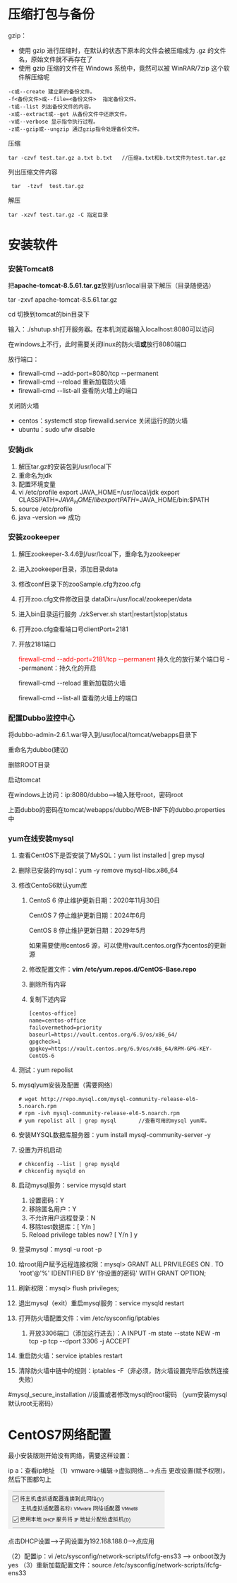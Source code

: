 # 压缩打包与备份

gzip：

- 使用 gzip 进行压缩时，在默认的状态下原本的文件会被压缩成为 .gz 的文件名，原始文件就不再存在了
- 使用 gzip 压缩的文件在 Windows 系统中，竟然可以被 WinRAR/7zip 这个软件解压缩呢

```
-c或--create 建立新的备份文件。
-f<备份文件>或--file=<备份文件>  指定备份文件。
-t或--list 列出备份文件的内容。
-x或--extract或--get 从备份文件中还原文件。
-v或--verbose 显示指令执行过程。
-z或--gzip或--ungzip 通过gzip指令处理备份文件。
```

压缩

```
tar -czvf test.tar.gz a.txt b.txt   //压缩a.txt和b.txt文件为test.tar.gz
```

列出压缩文件内容

```
 tar  -tzvf  test.tar.gz 
```

解压

```
tar -xzvf test.tar.gz -C 指定目录
```



# 安装软件

### 安装Tomcat8

把**apache-tomcat-8.5.61.tar.gz**放到/usr/local目录下解压（目录随便选）

tar -zxvf apache-tomcat-8.5.61.tar.gz

cd 切换到tomcat的bin目录下

输入：./shutup.sh打开服务器。在本机浏览器输入localhost:8080可以访问

在windows上不行，此时需要关闭linux的防火墙**或**放行8080端口

放行端口：

- firewall-cmd  --add-port=8080/tcp  --permanent
- firewall-cmd  --reload       重新加载防火墙
- firewall-cmd  --list-all       查看防火墙上的端口

关闭防火墙

- centos：systemctl stop firewalld.service 关闭运行的防火墙
- ubuntu：sudo ufw disable



### 安装jdk

1. 解压tar.gz的安装包到/usr/local下
2. 重命名为jdk
3. 配置环境变量
4. vi /etc/profile
   export JAVA_HOME=/usr/local/jdk 
   export CLASSPATH=$JAVA_HOME/lib
   export PATH=$JAVA_HOME/bin:$PATH
5. source /etc/profile
6. java -version  ==>  成功



### 安装zookeeper

1. 解压zookeeper-3.4.6到/usr/lcoal下，重命名为zookeeper

2. 进入zookeeper目录，添加目录data

3. 修改conf目录下的zooSample.cfg为zoo.cfg

4. 打开zoo.cfg文件修改目录
   dataDir=/usr/local/zookeeper/data

5. 进入bin目录运行服务 ./zkServer.sh  start|restart|stop|status

6. 打开zoo.cfg查看端口号clientPort=2181

7. 开放2181端口

   <font color=red>firewall-cmd  --add-port=2181/tcp  --permanent</font>           持久化的放行某个端口号   --permanent：持久化的开启

   firewall-cmd  --reload       重新加载防火墙

   firewall-cmd  --list-all       查看防火墙上的端口



### 配置Dubbo监控中心

将dubbo-admin-2.6.1.war导入到/usr/local/tomcat/webapps目录下

重命名为dubbo(建议)

删除ROOT目录

启动tomcat

在windows上访问：ip:8080/dubbo-->输入账号root，密码root

上面dubbo的密码在tomcat/webapps/dubbo/WEB-INF下的dubbo.properties中



### yum在线安装mysql

1. 查看CentOS下是否安装了MySQL：yum list installed | grep mysql

2. 删除已安装的mysql：yum -y remove mysql-libs.x86_64

3. 修改CentoS6默认yum库

   1. CentoS 6 停止维护更新日期：2020年11月30日

      CentOS 7 停止维护更新日期：2024年6月

      CentOS 8 停止维护更新日期：2029年5月

      如果需要使用centos6 源，可以使用vault.centos.org作为centos的更新源

   2. 修改配置文件：**vim /etc/yum.repos.d/CentOS-Base.repo**

   3. 删除所有内容

   4. 复制下述内容

      ```
      [centos-office]
      name=centos-office
      failovermethod=priority
      baseurl=https://vault.centos.org/6.9/os/x86_64/
      gpgcheck=1
      gpgkey=https://vault.centos.org/6.9/os/x86_64/RPM-GPG-KEY-CentOS-6
      ```

4. 测试：yum repolist

5. mysqlyum安装及配置（需要网络）

   ```
   # wget http://repo.mysql.com/mysql-community-release-el6-5.noarch.rpm
   # rpm -ivh mysql-community-release-el6-5.noarch.rpm
   # yum repolist all | grep mysql       //查看可用的mysql yum库。
   ```

6. 安装MYSQL数据库服务器：yum install mysql-community-server -y

7. 设置为开机启动

   ```
   # chkconfig --list | grep mysqld
   # chkconfig mysqld on
   ```

8. 启动mysql服务：service mysqld start

   1. 设置密码：Y
   2. 移除匿名用户：Y
   3. 不允许用户远程登录：N
   4. 移除test数据库：[ Y/n ]
   5. Reload privilege tables now? [ Y/n ]  y

9. 登录mysql：mysql -u root -p

10. 给root用户赋予远程连接权限：mysql> GRANT ALL PRIVILEGES ON *.* TO 'root'@'%' IDENTIFIED BY '你设置的密码' WITH GRANT OPTION;

11. 刷新权限：mysql> flush privileges;

12. 退出mysql（exit）重启mysql服务：service mysqld restart

13. 打开防火墙配置文件：vim /etc/sysconfig/iptables

    1. 开放3306端口（添加这行进去）：A INPUT -m state --state NEW -m tcp -p tcp --dport 3306 -j ACCEPT

14. 重启防火墙：service iptables restart

15. 清除防火墙中链中的规则：iptables -F（非必须，防火墙设置完毕后依然连接失败）



\#mysql_secure_installation		//设置或者修改mysql的root密码 （yum安装mysql默认root无密码）





# CentOS7网络配置

最小安装版刚开始没有网络，需要这样设置：

ip a：查看ip地址
（1）vmware->编辑->虚拟网络...->点击 更改设置(赋予权限)，然后下图都勾上

![image-20210420144954344](../../assets/image-20210420144954344.png)

点击DHCP设置-->子网设置为192.168.188.0-->点应用

（2）配置ip：vi /etc/sysconfig/network-scripts/ifcfg-ens33 --> onboot改为yes
（3）重新加载配置文件：source  /etc/sysconfig/network-scripts/ifcfg-ens33

